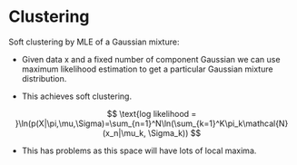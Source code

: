 # Clustering
Soft clustering by MLE of a Gaussian mixture:

- Given data x and a fixed number of component Gaussian we can use maximum likelihood estimation to get a particular Gaussian mixture distribution.

- This achieves soft clustering.

$$ \text{log likelihood = }\ln(p(X|\pi,\mu,\Sigma)=\sum_{n=1}^N\ln(\sum_{k=1}^K\pi_k\mathcal{N}(x_n|\mu_k, \Sigma_k)) $$

- This has problems as this space will have lots of local maxima.

